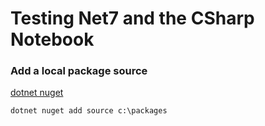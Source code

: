 # Testing Net7 and the CSharp Notebook 

### Add a local package source
[dotnet nuget](https://learn.microsoft.com/en-us/dotnet/core/tools/dotnet-nuget-add-source)
```
dotnet nuget add source c:\packages
```